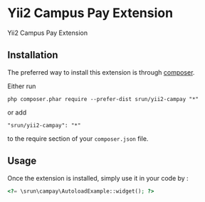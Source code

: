 Yii2 Campus Pay Extension
=========================
Yii2 Campus Pay Extension

Installation
------------

The preferred way to install this extension is through [composer](http://getcomposer.org/download/).

Either run

```
php composer.phar require --prefer-dist srun/yii2-campay "*"
```

or add

```
"srun/yii2-campay": "*"
```

to the require section of your `composer.json` file.


Usage
-----

Once the extension is installed, simply use it in your code by  :

```php
<?= \srun\campay\AutoloadExample::widget(); ?>